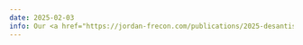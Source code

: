 ```yaml
---
date: 2025-02-03
info: Our <a href="https://jordan-frecon.com/publications/2025-desantis-m-j-tmlr-mib">article</a> on mixed-integer bilevel optimization has been accepted to TMLR!
---
```

